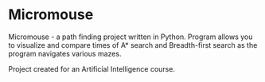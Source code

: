 # Micromouse
Micromouse - a path finding project written in Python. Program allows you to visualize and compare times of A* search and Breadth-first search as the program navigates various mazes.

Project created for an Artificial Intelligence course. 
